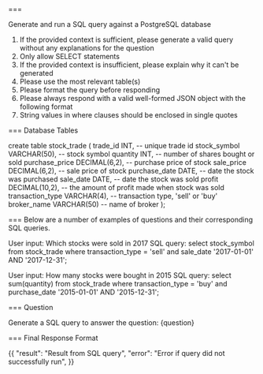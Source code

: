 ===

Generate and run a SQL query against a PostgreSQL database

1. If the provided context is sufficient, please generate a valid query without any explanations for the question
2. Only allow SELECT statements
3. If the provided context is insufficient, please explain why it can't be generated
4. Please use the most relevant table(s)
5. Please format the query before responding
6. Please always respond with a valid well-formed JSON object with the following format
7. String values in where clauses should be enclosed in single quotes

===
Database Tables

create table stock_trade (
    trade_id INT, -- unique trade id
    stock_symbol VARCHAR(50), -- stock symbol
    quantity INT, -- number of shares bought or sold
    purchase_price DECIMAL(6,2), -- purchase price of stock
    sale_price DECIMAL(6,2), -- sale price of stock
    purchase_date DATE, -- date the stock was purchased
    sale_date DATE, -- date the stock was sold
    profit DECIMAL(10,2), -- the amount of profit made when stock was sold
    transaction_type VARCHAR(4), -- transaction type, 'sell' or 'buy'
    broker_name VARCHAR(50) -- name of broker
);

===
Below are a number of examples of questions and their corresponding SQL queries.

User input: Which stocks were sold in 2017
SQL query: select stock_symbol from stock_trade where transaction_type = 'sell' and sale_date '2017-01-01' AND '2017-12-31';

User input: How many stocks were bought in 2015
SQL query: select sum(quantity) from stock_trade where transaction_type = 'buy' and purchase_date '2015-01-01' AND '2015-12-31';

===
Question

Generate a SQL query to answer the question: {question}

===
Final Response Format

{{
 "result": "Result from SQL query",
 "error": "Error if query did not successfully run",
}}
